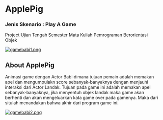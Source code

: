 # ApplePig
### Jenis Skenario : Play A Game
Project Ujian Tengah Semester Mata Kuliah Pemrograman Berorientasi Objek

[![gamebabi1.png](https://i.postimg.cc/QCRmNT64/gamebabi1.png)](https://postimg.cc/SYfCDJbC)

## About ApplePig
Animasi game dengan Actor Babi dimana tujuan pemain adalah memakan apel dan mengumpulakn score sebanyak-banyaknya dengan menjauhi interaksi dari Actor Landak. Tujuan pada game ini adalah memakan apel sebanyak-banyaknya, jika menyentuh objek landak maka game akan berhenti dan akan mengeluarkan kata game over pada gamenya. Maka dari situlah menandakan bahwa akhir dari program game ini. 
 
[![gamebabi2.png](https://i.postimg.cc/mkQjDr0T/gamebabi2.png)](https://postimg.cc/9wQZgcmk)
